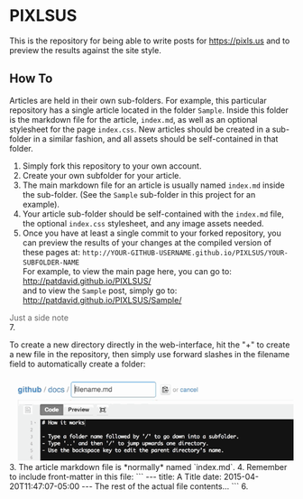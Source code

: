 # PIXLSUS
This is the repository for being able to write posts for https://pixls.us and to preview the results against the site style.

## How To
Articles are held in their own sub-folders.  For example, this particular repository has a single article located in the folder `Sample`.  Inside this folder is the markdown file for the article, `index.md`, as well as an optional stylesheet for the page `index.css`.  New articles should be created in a sub-folder in a similar fashion, and all assets should be self-contained in that folder.

1. Simply fork this repository to your own account.
2. Create your own subfolder for your article.
3. The main markdown file for an article is usually named `index.md` inside the sub-folder.  (See the `Sample` sub-folder in this project for an example).
4. Your article sub-folder should be self-contained with the `index.md` file, the optional `index.css` stylesheet, and any image assets needed.
5. Once you have at least a single commit to your forked repository, you can preview the results of your changes at the compiled version of these pages at: `http://YOUR-GITHUB-USERNAME.github.io/PIXLSUS/YOUR-SUBFOLDER-NAME`<br/>
For example, to view the main page here, you can go to: http://patdavid.github.io/PIXLSUS/<br/>
and to view the `Sample` post, simply go to: http://patdavid.github.io/PIXLSUS/Sample/
<div style="color: #666;">Just a side note</div>
7. 


To create a new directory directly in the web-interface, hit the "+" to create a new file in the repository, then simply use forward slashes in the filename field to automatically create a folder:
<div><img src="/styles/create-folder.gif" alt=""/></div>
3. The article markdown file is *normally* named `index.md`.
4. Remember to include front-matter in this file:
```
---
title: A Title
date: 2015-04-20T11:47:07-05:00
---
The rest of the actual file contents...
```
6. 
